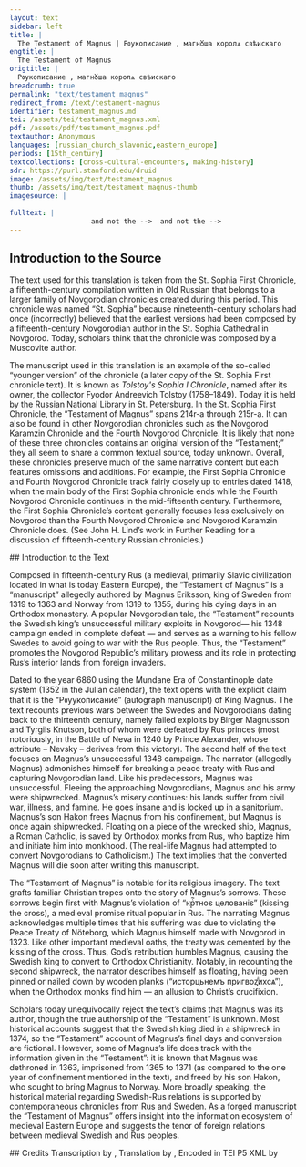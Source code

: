 ```yaml
---
layout: text
sidebar: left
title: |
  The Testament of Magnus | Рᲂукописание , магнᲈша королѧ свѣискаго
engtitle: |
  The Testament of Magnus
origtitle: |
  Рᲂукописание , магнᲈша королѧ свѣискаго
breadcrumb: true
permalink: "text/testament_magnus"
redirect_from: /text/testament-magnus
identifier: testament_magnus.md
tei: /assets/tei/testament_magnus.xml
pdf: /assets/pdf/testament_magnus.pdf
textauthor: Anonymous
languages: [russian_church_slavonic,eastern_europe]
periods: [15th_century]
textcollections: [cross-cultural-encounters, making-history]
sdr: https://purl.stanford.edu/druid 
image: /assets/img/text/testament_magnus
thumb: /assets/img/text/testament_magnus-thumb
imagesource: |
  
fulltext: |
                    and not the -->  and not the -->  
--- 
```

## Introduction to the Source 
<p>The text used for this translation is taken from the St. Sophia First Chronicle, a fifteenth-century compilation written in Old Russian that belongs to a larger family of Novgorodian chronicles created during this period. This chronicle was named “St. Sophia” because nineteenth-century scholars had once (incorrectly) believed that the earliest versions had been composed by a fifteenth-century Novgorodian author in the St. Sophia Cathedral in Novgorod. Today, scholars think that the chronicle was composed by a Muscovite author.</p> <p>The manuscript used in this translation is an example of the so-called “younger version” of the chronicle (a later copy of the St. Sophia First chronicle text). It is known as <em>Tolstoy's Sophia I Chronicle</em>, named after its owner, the collector Fyodor Andreevich Tolstoy (1758–1849). Today it is held by the Russian National Library in St. Petersburg. In the St. Sophia First Chronicle, the “Testament of Magnus” spans 214r-a through 215r-a. It can also be found in other Novgorodian chronicles such as the Novgorod Karamzin Chronicle and the Fourth Novgorod Chronicle. It is likely that none of these three chronicles contains an original version of the “Testament;” they all seem to share a common textual source, today unknown. Overall, these chronicles preserve much of the same narrative content but each features omissions and additions. For example, the First Sophia Chronicle and Fourth Novgorod Chronicle track fairly closely up to entries dated 1418, when the main body of the First Sophia chronicle ends while the Fourth Novgorod Chronicle continues in the mid-fifteenth century. Furthermore, the First Sophia Chronicle’s content generally focuses less exclusively on Novgorod than the Fourth Novgorod Chronicle and Novgorod Karamzin Chronicle does. (See John H. Lind’s work in Further Reading for a discussion of fifteenth-century Russian chronicles.)</p>
## Introduction to the Text 
<p>Composed in fifteenth-century Rus (a medieval, primarily Slavic civilization located in what is today Eastern Europe), the “Testament of Magnus” is a “manuscript” allegedly authored by Magnus Eriksson, king of Sweden from 1319 to 1363 and Norway from 1319 to 1355, during his dying days in an Orthodox monastery. A popular Novgorodian tale, the “Testament” recounts the Swedish king’s unsuccessful military exploits in Novgorod— his 1348 campaign ended in complete defeat — and serves as a warning to his fellow Swedes to avoid going to war with the Rus people. Thus, the “Testament” promotes the Novgorod Republic’s military prowess and its role in protecting Rus’s interior lands from foreign invaders. </p> <p>Dated to the year 6860 using the Mundane Era of Constantinople date system (1352 in the Julian calendar), the text opens with the explicit claim that it is the “Рᲂуукописание” (autograph manuscript) of King Magnus. The text recounts previous wars between the Swedes and Novgorodians dating back to the thirteenth century, namely failed exploits by Birger Magnusson and Tyrgils Knutson, both of whom were defeated by Rus princes (most notoriously, in the Battle of Neva in 1240 by Prince Alexander, whose attribute – Nevsky – derives from this victory). The second half of the text focuses on Magnus’s unsuccessful 1348 campaign. The narrator (allegedly Magnus) admonishes himself for breaking a peace treaty with Rus and capturing Novgorodian land. Like his predecessors, Magnus was unsuccessful. Fleeing the approaching Novgorodians, Magnus and his army were shipwrecked. Magnus’s misery continues: his lands suffer from civil war, illness, and famine. He goes insane and is locked up in a sanitorium. Magnus’s son Hakon frees Magnus from his confinement, but Magnus is once again shipwrecked. Floating on a piece of the wrecked ship, Magnus, a Roman Catholic, is saved by Orthodox monks from Rus, who baptize him and initiate him into monkhood. (The real-life Magnus had attempted to convert Novgorodians to Catholicism.) The text implies that the converted Magnus will die soon after writing this manuscript.</p> <p>The “Testament of Magnus” is notable for its religious imagery. The text grafts familiar Christian tropes onto the story of Magnus’s sorrows. These sorrows begin first with Magnus’s violation of “крⷭ҇тноє целованіє” (kissing the cross), a medieval promise ritual popular in Rus. The narrating Magnus acknowledges multiple times that his suffering was due to violating the Peace Treaty of Nöteborg, which Magnus himself made with Novgorod in 1323. Like other important medieval oaths, the treaty was cemented by the kissing of the cross. Thus, God’s retribution humbles Magnus, causing the Swedish king to convert to Orthodox Christianity. Notably, in recounting the second shipwreck, the narrator describes himself as floating, having been pinned or nailed down by wooden planks (“исторцьнемъ пригвоꙁⷣихсѧ”), when the Orthodox monks find him — an allusion to Christ’s crucifixion.</p> <p>Scholars today unequivocally reject the text’s claims that Magnus was its author, though the true authorship of the “Testament” is unknown. Most historical accounts suggest that the Swedish king died in a shipwreck in 1374, so the “Testament” account of Magnus’s final days and conversion are fictional. However, some of Magnus’s life does track with the information given in the “Testament”: it is known that Magnus was dethroned in 1363, imprisoned from 1365 to 1371 (as compared to the one year of confinement mentioned in the text), and freed by his son Hakon, who sought to bring Magnus to Norway. More broadly speaking, the historical material regarding Swedish-Rus relations is supported by contemporaneous chronicles from Rus and Sweden. As a forged manuscript the “Testament of Magnus” offers insight into the information ecosystem of medieval Eastern Europe and suggests the tenor of foreign relations between medieval Swedish and Rus peoples.</p>
## Credits
Transcription by , Translation by , Encoded in TEI P5 XML by
